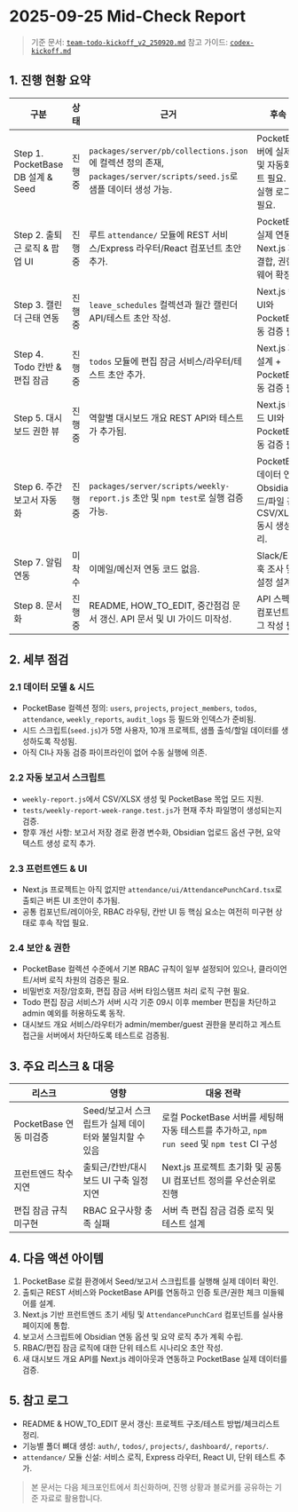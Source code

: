 # 2025-09-25 Mid-Check Report

> 기준 문서: [`team-todo-kickoff_v2_250920.md`](../../team-todo-kickoff_v2_250920.md)
> 참고 가이드: [`codex-kickoff.md`](../../codex-kickoff.md)

## 1. 진행 현황 요약
| 구분 | 상태 | 근거 | 후속 조치 |
| --- | --- | --- | --- |
| Step 1. PocketBase DB 설계 & Seed | 진행 중 | `packages/server/pb/collections.json`에 컬렉션 정의 존재, `packages/server/scripts/seed.js`로 샘플 데이터 생성 가능. | PocketBase 서버에 실제 반영 및 자동화 테스트 필요. Seed 실행 로그 수집 필요. |
| Step 2. 출퇴근 로직 & 팝업 UI | 진행 중 | 루트 `attendance/` 모듈에 REST 서비스/Express 라우터/React 컴포넌트 초안 추가. | PocketBase와 실제 연동, Next.js 페이지 결합, 권한 미들웨어 확장 필요. |
| Step 3. 캘린더 근태 연동 | 진행 중 | `leave_schedules` 컬렉션과 월간 캘린더 API/테스트 초안 작성. | Next.js 캘린더 UI와 PocketBase 연동 검증 필요. |
| Step 4. Todo 칸반 & 편집 잠금 | 진행 중 | `todos` 모듈에 편집 잠금 서비스/라우터/테스트 초안 추가. | Next.js 페이지 설계 + PocketBase 연동 검증 필요. |
| Step 5. 대시보드 권한 뷰 | 진행 중 | 역할별 대시보드 개요 REST API와 테스트가 추가됨. | Next.js 대시보드 UI와 PocketBase 연동 검증 필요. |
| Step 6. 주간 보고서 자동화 | 진행 중 | `packages/server/scripts/weekly-report.js` 초안 및 `npm test`로 실행 검증 가능. | PocketBase 실데이터 연동, Obsidian 업로드/파일 관리, CSV/XLSX/MD 동시 생성 마무리. |
| Step 7. 알림 연동 | 미착수 | 이메일/메신저 연동 코드 없음. | Slack/Email 웹훅 조사 및 토글 설정 설계. |
| Step 8. 문서화 | 진행 중 | README, HOW_TO_EDIT, 중간점검 문서 갱신. API 문서 및 UI 가이드 미작성. | API 스펙 문서와 컴포넌트 카탈로그 작성 필요. |

## 2. 세부 점검
### 2.1 데이터 모델 & 시드
- PocketBase 컬렉션 정의: `users`, `projects`, `project_members`, `todos`, `attendance`, `weekly_reports`, `audit_logs` 등 필드와 인덱스가 준비됨.
- 시드 스크립트(`seed.js`)가 5명 사용자, 10개 프로젝트, 샘플 출석/할일 데이터를 생성하도록 작성됨.
- 아직 CI나 자동 검증 파이프라인이 없어 수동 실행에 의존.

### 2.2 자동 보고서 스크립트
- `weekly-report.js`에서 CSV/XLSX 생성 및 PocketBase 목업 모드 지원.
- `tests/weekly-report-week-range.test.js`가 현재 주차 파일명이 생성되는지 검증.
- 향후 개선 사항: 보고서 저장 경로 환경 변수화, Obsidian 업로드 옵션 구현, 요약 텍스트 생성 로직 추가.

### 2.3 프런트엔드 & UI
- Next.js 프로젝트는 아직 없지만 `attendance/ui/AttendancePunchCard.tsx`로 출퇴근 버튼 UI 초안이 추가됨.
- 공통 컴포넌트/레이아웃, RBAC 라우팅, 칸반 UI 등 핵심 요소는 여전히 미구현 상태로 후속 작업 필요.

### 2.4 보안 & 권한
- PocketBase 컬렉션 수준에서 기본 RBAC 규칙이 일부 설정되어 있으나, 클라이언트/서버 로직 차원의 검증은 필요.
- 비밀번호 저장/암호화, 편집 잠금 서버 타임스탬프 처리 로직 구현 필요.
- Todo 편집 잠금 서비스가 서버 시각 기준 09시 이후 member 편집을 차단하고 admin 예외를 허용하도록 동작.
- 대시보드 개요 서비스/라우터가 admin/member/guest 권한을 분리하고 게스트 접근을 서버에서 차단하도록 테스트로 검증됨.

## 3. 주요 리스크 & 대응
| 리스크 | 영향 | 대응 전략 |
| --- | --- | --- |
| PocketBase 연동 미검증 | Seed/보고서 스크립트가 실제 데이터와 불일치할 수 있음 | 로컬 PocketBase 서버를 세팅해 자동 테스트를 추가하고, `npm run seed` 및 `npm test` CI 구성 |
| 프런트엔드 착수 지연 | 출퇴근/칸반/대시보드 UI 구축 일정 지연 | Next.js 프로젝트 초기화 및 공통 UI 컴포넌트 정의를 우선순위로 진행 |
| 편집 잠금 규칙 미구현 | RBAC 요구사항 충족 실패 | 서버 측 편집 잠금 검증 로직 및 테스트 설계 |

## 4. 다음 액션 아이템
1. PocketBase 로컬 환경에서 Seed/보고서 스크립트를 실행해 실제 데이터 확인.
2. 출퇴근 REST 서비스와 PocketBase API를 연동하고 인증 토큰/권한 체크 미들웨어를 설계.
3. Next.js 기반 프런트엔드 초기 세팅 및 `AttendancePunchCard` 컴포넌트를 실사용 페이지에 통합.
4. 보고서 스크립트에 Obsidian 연동 옵션 및 요약 로직 추가 계획 수립.
5. RBAC/편집 잠금 로직에 대한 단위 테스트 시나리오 초안 작성.
6. 새 대시보드 개요 API를 Next.js 레이아웃과 연동하고 PocketBase 실제 데이터를 검증.

## 5. 참고 로그
- README & HOW_TO_EDIT 문서 갱신: 프로젝트 구조/테스트 방법/체크리스트 정리.
- 기능별 폴더 뼈대 생성: `auth/`, `todos/`, `projects/`, `dashboard/`, `reports/`.
- `attendance/` 모듈 신설: 서비스 로직, Express 라우터, React UI, 단위 테스트 추가.

> 본 문서는 다음 체크포인트에서 최신화하며, 진행 상황과 블로커를 공유하는 기준 자료로 활용합니다.
